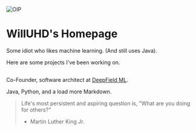 ![OIP](https://github.com/WillUHD/WillUHD/assets/134638202/ba49e35f-7bf8-41e4-948a-9f359f94a089)

# WillUHD's Homepage

Some idiot who likes machine learning. (And still uses Java). 

Here are some projects I've been working on. 

##

Co-Founder, software architect at [DeepField ML](https://github.com/deepfield-ml). 

Java, Python, and a load more Markdown. 

> Life's most persistent and aspiring question is, "What are you doing for others?" 
> 
> - Martin Luther King Jr. 
